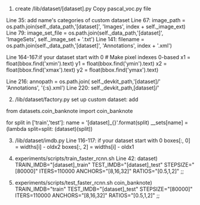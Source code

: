 1. create /lib/dataset/[dataset].py
 Copy pascal_voc.py file

Line 35: add name's categories of custom dataset
Line 67: image_path = os.path.join(self._data_path,'[dataset]', 'Images',
                              index + self._image_ext)
Line 79: image_set_file = os.path.join(self._data_path,'[dataset]', 'ImageSets',
                                  self._image_set + '.txt')
Line 141:  filename = os.path.join(self._data_path,'[dataset]', 'Annotations', index + '.xml')

Line 164-167:if your dataset start with 0
	# Make pixel indexes 0-based
      x1 = float(bbox.find('xmin').text)
      y1 = float(bbox.find('ymin').text)
      x2 = float(bbox.find('xmax').text)
      y2 = float(bbox.find('ymax').text)

Line 216: annopath = os.path.join(
      self._devkit_path,'[dataset]/'
      'Annotations',
      '{:s}.xml')
Line 220: self._devkit_path,[dataset]/'


2. /lib/dataset/factory.py
set up custom dataset:
add 

from datasets.coin_banknote import coin_banknote


for split in ['train','test']:
  name = '[dataset]_{}'.format(split)
  __sets[name] = (lambda split=split: (dataset)(split))

3. /lib/dataset/imdb.py
Line 116-117: if your dataset start with 0
boxes[:, 0] = widths[i] - oldx2
      boxes[:, 2] = widths[i] - oldx1


4. experiments/scripts/train_faster_rcnn.sh
Line 42:
dataset)
    TRAIN_IMDB="[dataset]_train"
    TEST_IMDB="[dataset]_test"
    STEPSIZE="[80000]"
    ITERS=110000
    ANCHORS="[8,16,32]"
    RATIOS="[0.5,1,2]"
    ;;

5. experiments/scripts/test_faster_rcnn.sh
coin_banknote)
    TRAIN_IMDB="train"
    TEST_IMDB="[dataset]_test"
    STEPSIZE="[80000]"
    ITERS=110000
    ANCHORS="[8,16,32]"
    RATIOS="[0.5,1,2]"
    ;;